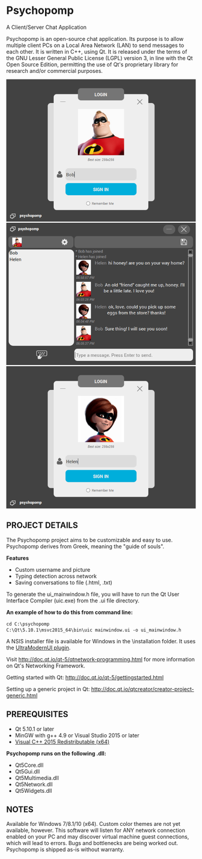 # Psychopomp
A Client/Server Chat Application

Psychopomp is an open-source chat application.  Its purpose is to allow multiple client PCs on a 
Local Area Network (LAN) to send messages to each other.  It is written in C++, using Qt. 
It is released under the terms of the GNU Lesser General Public License (LGPL) version 3, in line
with the Qt Open Source Edition, permitting the use of Qt's proprietary library for research and/or
commercial purposes.

![Alt text](/screenshots/login_1.PNG?raw=true)
![Alt text](/screenshots/chat_screen.PNG?raw=true)
![Alt text](/screenshots/login_2.PNG?raw=true)

## PROJECT DETAILS

The Psychopomp project aims to be customizable and easy to use. Psychopomp derives from Greek, meaning the "guide of souls".

**Features**

- Custom username and picture
- Typing detection across network
- Saving conversations to file (.html, .txt)

To generate the ui_mainwindow.h file, you will have to run the Qt User Interface Compiler (uic.exe) from the .ui file directory.

**An example of how to do this from command line:**
```
cd C:\psychopomp
C:\Qt\5.10.1\msvc2015_64\bin\uic mainwindow.ui -o ui_mainwindow.h
```
A NSIS installer file is available for Windows in the \installation folder. It uses the [UltraModernUI plugin](http://ultramodernui.sourceforge.net/).

Visit http://doc.qt.io/qt-5/qtnetwork-programming.html for more information on Qt's Networking Framework.

Getting started with Qt: http://doc.qt.io/qt-5/gettingstarted.html

Setting up a generic project in Qt: http://doc.qt.io/qtcreator/creator-project-generic.html

## PREREQUISITES

- Qt 5.10.1 or later
- MinGW with g++ 4.9 or Visual Studio 2015 or later
- [Visual C++ 2015 Redistributable (x64)](https://www.microsoft.com/en-us/download/details.aspx?id=52685)

**Psychopomp runs on the following .dll:**

- Qt5Core.dll
- Qt5Gui.dll
- Qt5Multimedia.dll
- Qt5Network.dll
- Qt5Widgets.dll

## NOTES

Available for Windows 7/8.1/10 (x64).  Custom color themes are not yet available, however.  This software will listen for ANY network connection 
enabled on your PC and may discover virtual machine guest connections, which will lead to errors.  Bugs and bottlenecks are being worked out. 
Psychopomp is shipped as-is without warranty.


